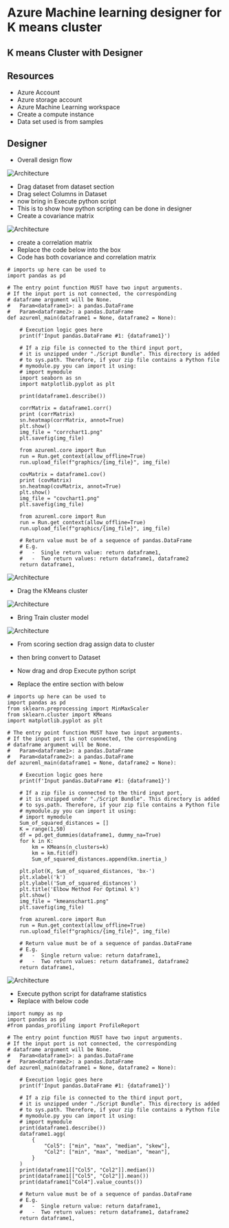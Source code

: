 # Azure Machine learning designer for K means cluster

## K means Cluster with Designer

## Resources

- Azure Account
- Azure storage account
- Azure Machine Learning workspace
- Create a compute instance
- Data set used is from samples

## Designer

- Overall design flow

![Architecture](https://github.com/balakreshnan/Samples2022/blob/main/AzureML/images/designer1.jpg "Architecture")

- Drag dataset from dataset section
- Drag select Columns in Dataset
- now bring in Execute python script
- This is to show how python scripting can be done in designer
- Create a covariance matrix

![Architecture](https://github.com/balakreshnan/Samples2022/blob/main/AzureML/images/designer3.jpg "Architecture")

- create a correlation matrix
- Replace the code below into the box
- Code has both covariance and correlation matrix

```
# imports up here can be used to
import pandas as pd

# The entry point function MUST have two input arguments.
# If the input port is not connected, the corresponding
# dataframe argument will be None.
#   Param<dataframe1>: a pandas.DataFrame
#   Param<dataframe2>: a pandas.DataFrame
def azureml_main(dataframe1 = None, dataframe2 = None):

    # Execution logic goes here
    print(f'Input pandas.DataFrame #1: {dataframe1}')

    # If a zip file is connected to the third input port,
    # it is unzipped under "./Script Bundle". This directory is added
    # to sys.path. Therefore, if your zip file contains a Python file
    # mymodule.py you can import it using:
    # import mymodule
    import seaborn as sn
    import matplotlib.pyplot as plt

    print(dataframe1.describe())

    corrMatrix = dataframe1.corr()
    print (corrMatrix)
    sn.heatmap(corrMatrix, annot=True)
    plt.show()
    img_file = "corrchart1.png"
    plt.savefig(img_file)

    from azureml.core import Run
    run = Run.get_context(allow_offline=True)
    run.upload_file(f"graphics/{img_file}", img_file)

    covMatrix = dataframe1.cov()
    print (covMatrix)
    sn.heatmap(covMatrix, annot=True)
    plt.show()
    img_file = "covchart1.png"
    plt.savefig(img_file)

    from azureml.core import Run
    run = Run.get_context(allow_offline=True)
    run.upload_file(f"graphics/{img_file}", img_file)

    # Return value must be of a sequence of pandas.DataFrame
    # E.g.
    #   -  Single return value: return dataframe1,
    #   -  Two return values: return dataframe1, dataframe2
    return dataframe1,

```

![Architecture](https://github.com/balakreshnan/Samples2022/blob/main/AzureML/images/designer2.jpg "Architecture")

- Drag the KMeans cluster

![Architecture](https://github.com/balakreshnan/Samples2022/blob/main/AzureML/images/designer5.jpg "Architecture")

- Bring Train cluster model

![Architecture](https://github.com/balakreshnan/Samples2022/blob/main/AzureML/images/designer6.jpg "Architecture")

- From scoring section drag assign data to cluster
- then bring convert to Dataset

- Now drag and drop Execute python script
- Replace the entire section with below

```
# imports up here can be used to
import pandas as pd
from sklearn.preprocessing import MinMaxScaler
from sklearn.cluster import KMeans
import matplotlib.pyplot as plt

# The entry point function MUST have two input arguments.
# If the input port is not connected, the corresponding
# dataframe argument will be None.
#   Param<dataframe1>: a pandas.DataFrame
#   Param<dataframe2>: a pandas.DataFrame
def azureml_main(dataframe1 = None, dataframe2 = None):

    # Execution logic goes here
    print(f'Input pandas.DataFrame #1: {dataframe1}')

    # If a zip file is connected to the third input port,
    # it is unzipped under "./Script Bundle". This directory is added
    # to sys.path. Therefore, if your zip file contains a Python file
    # mymodule.py you can import it using:
    # import mymodule
    Sum_of_squared_distances = []
    K = range(1,50)
    df = pd.get_dummies(dataframe1, dummy_na=True)
    for k in K:
        km = KMeans(n_clusters=k)
        km = km.fit(df)
        Sum_of_squared_distances.append(km.inertia_)
    
    plt.plot(K, Sum_of_squared_distances, 'bx-')
    plt.xlabel('k')
    plt.ylabel('Sum_of_squared_distances')
    plt.title('Elbow Method For Optimal k')
    plt.show()
    img_file = "kmeanschart1.png"
    plt.savefig(img_file)

    from azureml.core import Run
    run = Run.get_context(allow_offline=True)
    run.upload_file(f"graphics/{img_file}", img_file)

    # Return value must be of a sequence of pandas.DataFrame
    # E.g.
    #   -  Single return value: return dataframe1,
    #   -  Two return values: return dataframe1, dataframe2
    return dataframe1,
```

![Architecture](https://github.com/balakreshnan/Samples2022/blob/main/AzureML/images/designer4.jpg "Architecture")

- Execute python script for dataframe statistics
- Replace with below code

```
import numpy as np
import pandas as pd
#from pandas_profiling import ProfileReport

# The entry point function MUST have two input arguments.
# If the input port is not connected, the corresponding
# dataframe argument will be None.
#   Param<dataframe1>: a pandas.DataFrame
#   Param<dataframe2>: a pandas.DataFrame
def azureml_main(dataframe1 = None, dataframe2 = None):

    # Execution logic goes here
    print(f'Input pandas.DataFrame #1: {dataframe1}')

    # If a zip file is connected to the third input port,
    # it is unzipped under "./Script Bundle". This directory is added
    # to sys.path. Therefore, if your zip file contains a Python file
    # mymodule.py you can import it using:
    # import mymodule
    print(dataframe1.describe())
    dataframe1.agg(
        {
            "Col5": ["min", "max", "median", "skew"],
            "Col2": ["min", "max", "median", "mean"],
        }
    )
    print(dataframe1[["Col5", "Col2"]].median())
    print(dataframe1[["Col5", "Col2"]].mean())
    print(dataframe1["Col4"].value_counts())

    # Return value must be of a sequence of pandas.DataFrame
    # E.g.
    #   -  Single return value: return dataframe1,
    #   -  Two return values: return dataframe1, dataframe2
    return dataframe1,
```